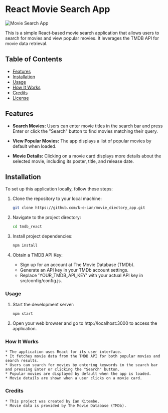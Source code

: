 # React Movie Search App

![Movie Search App](https://example.com/movie-search-app-screenshot.png)

This is a simple React-based movie search application that allows users to search for movies and view popular movies. It leverages the TMDB API for movie data retrieval.

## Table of Contents

- [Features](#features)
- [Installation](#installation)
- [Usage](#usage)
- [How It Works](#how-it-works)
- [Credits](#credits)
- [License](#license)

## Features

- **Search Movies:** Users can enter movie titles in the search bar and press Enter or click the "Search" button to find movies matching their query.

- **View Popular Movies:** The app displays a list of popular movies by default when loaded.

- **Movie Details:** Clicking on a movie card displays more details about the selected movie, including its poster, title, and release date.

## Installation

To set up this application locally, follow these steps:

1. Clone the repository to your local machine:

   ```bash
   git clone https://github.com/k-e-ian/movie_diectory_app.git
   ```
2. Navigate to the project directory:

    ```bash
    cd tmdb_react
    ```
3. Install project dependencies:

    ```bash
    npm install
    ```
4. Obtain a TMDB API Key:

    *    Sign up for an account at The Movie Database (TMDb).
    *    Generate an API key in your TMDb account settings.
    *    Replace 'YOUR_TMDB_API_KEY' with your actual API key in src/config/config.js.

### Usage

1. Start the development server:

    ```bash
    npm start
    ```

2. Open your web browser and go to http://localhost:3000 to access the application.

### How It Works

    * The application uses React for its user interface.
    * It fetches movie data from the TMDB API for both popular movies and search results.
    * Users can search for movies by entering keywords in the search bar and pressing Enter or clicking the "Search" button.
    * Popular movies are displayed by default when the app is loaded.
    * Movie details are shown when a user clicks on a movie card.

### Credits

    * This project was created by Ian Kitembe.
    * Movie data is provided by The Movie Database (TMDb).

